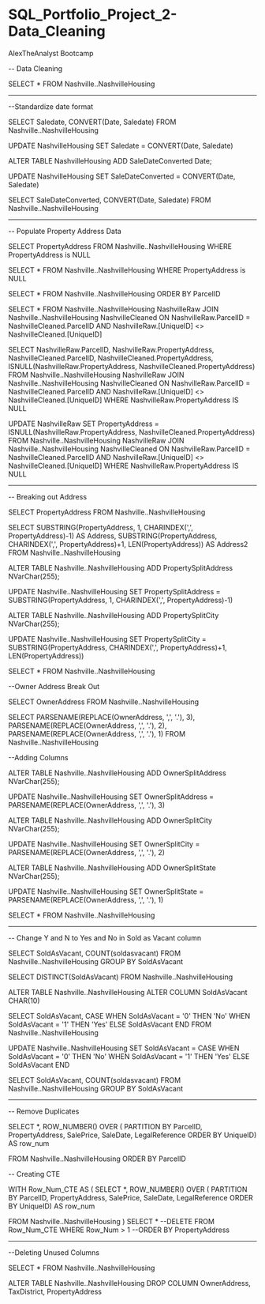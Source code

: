 # SQL_Portfolio_Project_2-Data_Cleaning
AlexTheAnalyst Bootcamp


-- Data Cleaning

SELECT *
FROM Nashville..NashvilleHousing

-----------------------------------------------------------------------
--Standardize date format

SELECT Saledate, CONVERT(Date, Saledate)
FROM Nashville..NashvilleHousing

UPDATE NashvilleHousing
SET Saledate = CONVERT(Date, Saledate)

ALTER TABLE NashvilleHousing
ADD SaleDateConverted Date;

UPDATE NashvilleHousing
SET SaleDateConverted = CONVERT(Date, Saledate)

SELECT SaleDateConverted, CONVERT(Date, Saledate)
FROM Nashville..NashvilleHousing


-----------------------------------------------------------------------
-- Populate Property Address Data

SELECT PropertyAddress
FROM Nashville..NashvilleHousing
WHERE PropertyAddress is NULL

SELECT *
FROM Nashville..NashvilleHousing
WHERE PropertyAddress is NULL

SELECT *
FROM Nashville..NashvilleHousing
ORDER BY ParcelID

SELECT *
FROM Nashville..NashvilleHousing NashvilleRaw
JOIN Nashville..NashvilleHousing NashvilleCleaned
	ON NashvilleRaw.ParcelID = NashvilleCleaned.ParcelID
	AND NashvilleRaw.[UniqueID] <> NashvilleCleaned.[UniqueID]


SELECT NashvilleRaw.ParcelID, 
		NashvilleRaw.PropertyAddress, 
		NashvilleCleaned.ParcelID, 
		NashvilleCleaned.PropertyAddress,
		ISNULL(NashvilleRaw.PropertyAddress, NashvilleCleaned.PropertyAddress)
FROM Nashville..NashvilleHousing NashvilleRaw
JOIN Nashville..NashvilleHousing NashvilleCleaned
	ON NashvilleRaw.ParcelID = NashvilleCleaned.ParcelID
	AND NashvilleRaw.[UniqueID] <> NashvilleCleaned.[UniqueID]
WHERE NashvilleRaw.PropertyAddress IS NULL

UPDATE NashvilleRaw
SET PropertyAddress = ISNULL(NashvilleRaw.PropertyAddress, NashvilleCleaned.PropertyAddress)
FROM Nashville..NashvilleHousing NashvilleRaw
JOIN Nashville..NashvilleHousing NashvilleCleaned
	ON NashvilleRaw.ParcelID = NashvilleCleaned.ParcelID
	AND NashvilleRaw.[UniqueID] <> NashvilleCleaned.[UniqueID]
WHERE NashvilleRaw.PropertyAddress IS NULL


-----------------------------------------------------------------------
-- Breaking out Address

SELECT PropertyAddress
FROM Nashville..NashvilleHousing

SELECT
	SUBSTRING(PropertyAddress, 1, CHARINDEX(',', PropertyAddress)-1) AS Address,
	SUBSTRING(PropertyAddress, CHARINDEX(',', PropertyAddress)+1, LEN(PropertyAddress)) AS Address2
FROM Nashville..NashvilleHousing


ALTER TABLE Nashville..NashvilleHousing
ADD PropertySplitAddress NVarChar(255);

UPDATE Nashville..NashvilleHousing
SET PropertySplitAddress = SUBSTRING(PropertyAddress, 1, CHARINDEX(',', PropertyAddress)-1)


ALTER TABLE Nashville..NashvilleHousing
ADD PropertySplitCity NVarChar(255);

UPDATE Nashville..NashvilleHousing
SET PropertySplitCity = SUBSTRING(PropertyAddress, CHARINDEX(',', PropertyAddress)+1, LEN(PropertyAddress))

SELECT *
FROM Nashville..NashvilleHousing


--Owner Address Break Out

SELECT OwnerAddress
FROM Nashville..NashvilleHousing

SELECT
	PARSENAME(REPLACE(OwnerAddress, ',', '.'), 3),
	PARSENAME(REPLACE(OwnerAddress, ',', '.'), 2),
	PARSENAME(REPLACE(OwnerAddress, ',', '.'), 1)
FROM Nashville..NashvilleHousing

--Adding Columns 

ALTER TABLE Nashville..NashvilleHousing
ADD OwnerSplitAddress NVarChar(255);

UPDATE Nashville..NashvilleHousing
SET OwnerSplitAddress = PARSENAME(REPLACE(OwnerAddress, ',', '.'), 3)

ALTER TABLE Nashville..NashvilleHousing
ADD OwnerSplitCity NVarChar(255);

UPDATE Nashville..NashvilleHousing
SET OwnerSplitCity = PARSENAME(REPLACE(OwnerAddress, ',', '.'), 2)

ALTER TABLE Nashville..NashvilleHousing
ADD OwnerSplitState NVarChar(255);

UPDATE Nashville..NashvilleHousing
SET OwnerSplitState = PARSENAME(REPLACE(OwnerAddress, ',', '.'), 1)

SELECT *
FROM Nashville..NashvilleHousing


-----------------------------------------------------------------------
-- Change Y and N to Yes and No in Sold as Vacant column

SELECT SoldAsVacant, COUNT(soldasvacant)
FROM Nashville..NashvilleHousing
GROUP BY SoldAsVacant

SELECT DISTINCT(SoldAsVacant)
FROM Nashville..NashvilleHousing

ALTER TABLE Nashville..NashvilleHousing
ALTER COLUMN SoldAsVacant CHAR(10)

SELECT SoldAsVacant,
		CASE WHEN SoldAsVacant = '0' THEN 'No'
			 WHEN SoldAsVacant = '1' THEN 'Yes'
			 ELSE SoldAsVacant 
			 END
FROM Nashville..NashvilleHousing

UPDATE Nashville..NashvilleHousing
SET SoldAsVacant = CASE WHEN SoldAsVacant = '0' THEN 'No'
			 WHEN SoldAsVacant = '1' THEN 'Yes'
			 ELSE SoldAsVacant 
			 END

SELECT SoldAsVacant, COUNT(soldasvacant)
FROM Nashville..NashvilleHousing
GROUP BY SoldAsVacant


-----------------------------------------------------------------------
-- Remove Duplicates

SELECT *, 
		ROW_NUMBER() OVER (
			PARTITION BY ParcelID,
						PropertyAddress,
						SalePrice,
						SaleDate,
						LegalReference
						ORDER BY UniqueID) AS row_num

FROM Nashville..NashvilleHousing
ORDER BY ParcelID

-- Creating CTE

WITH Row_Num_CTE AS (
SELECT *, 
		ROW_NUMBER() OVER (
			PARTITION BY ParcelID,
						PropertyAddress,
						SalePrice,
						SaleDate,
						LegalReference
						ORDER BY UniqueID) AS row_num

FROM Nashville..NashvilleHousing
)
SELECT * 
--DELETE
FROM Row_Num_CTE
WHERE Row_Num > 1
--ORDER BY PropertyAddress


-----------------------------------------------------------------------
--Deleting Unused Columns

SELECT *
FROM Nashville..NashvilleHousing

ALTER TABLE Nashville..NashvilleHousing
DROP COLUMN OwnerAddress, TaxDistrict, PropertyAddress
